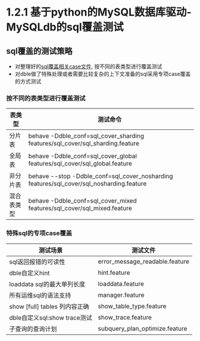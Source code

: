 # 1.2.1 基于python的MySQL数据库驱动-MySQLdb的sql覆盖测试

## sql覆盖的测试策略
- 对整理好的[sql覆盖相关case文件](./1.3%20sql文件说明.md), 按不同的表类型进行覆盖测试
- 对dble做了特殊处理或者需要比较复杂的上下文准备的sql采用专项case覆盖的方式测试

### 按不同的表类型进行覆盖测试
表类型                   | 测试命令
------------------|--------------------
分片表                   | behave -Ddble_conf=sql_cover_sharding features/sql_cover/sql_sharding.feature
全局表                   |behave -Ddble_conf=sql_cover_global features/sql_cover/sql_global.feature
非分片表               |behave --stop -Ddble_conf=sql_cover_nosharding features/sql_cover/sql_nosharding.feature
混合表类型           |behave -Ddble_conf=sql_cover_mixed features/sql_cover/sql_mixed.feature

### 特殊sql的专项case覆盖
测试场景                 | 测试文件
-------------------|--------------------
sql返回报错的可读性 | error_message_readable.feature
dble自定义hint   | hint.feature
loaddata sql的最大单列长度 | loaddata.feature
所有运维sql的语法支持 | manager.feature
show [full] tables 列内容正确 | show_table_type.feature
dble自定义sql:show trace测试  | show_trace.feature
子查询的查询计划                      |subquery_plan_optimize.feature
